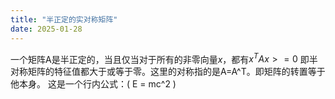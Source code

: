 ```yaml
---
title: "半正定的实对称矩阵"
date: 2025-01-28
---
```

一个矩阵A是半正定的，当且仅当对于所有的非零向量$x$，都有$x^TAx>=0$
即半对称矩阵的特征值都大于或等于零。这里的对称指的是A=A^T。即矩阵的转置等于他本身。
这是一个行内公式：\( E = mc^2 \)

